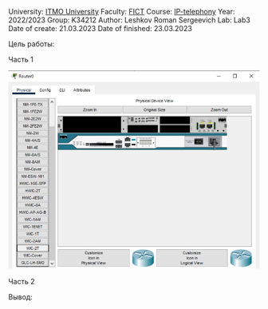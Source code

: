 University: [ITMO University](https://itmo.ru/ru/)
Faculty: [FICT](https://fict.itmo.ru)
Course: [IP-telephony](https://itmo-ict-faculty.github.io/ip-telephony/)
Year: 2022/2023
Group: K34212
Author: Leshkov Roman Sergeevich
Lab: Lab3
Date of create: 21.03.2023
Date of finished: 23.03.2023

Цель работы: 

Часть 1

![Alt text](screens/Screenshot_1.jpg)

Часть 2

Вывод:
